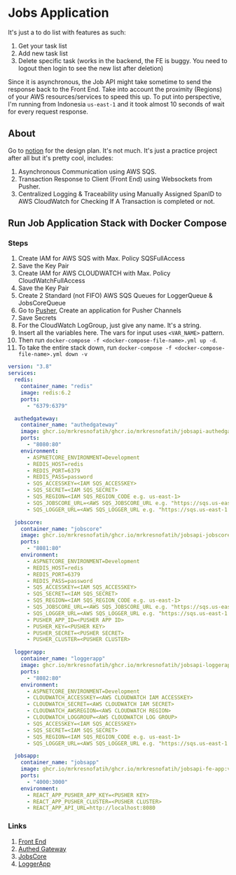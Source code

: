 ﻿# Jobs Application

It's just a to do list with features as such:
1. Get your task list
2. Add new task list
3. Delete specific task (works in the backend, the FE is buggy. You need to logout then login to see the new list after deletion)

Since it is asynchronous, the Job API might take sometime to send the response back to the Front End.
Take into account the proximity (Regions) of your AWS resources/services to speed this up. To put into perspective, I'm running from Indonesia `us-east-1` and it took almost 10 seconds of wait for every request response.

## About

Go to [notion](https://mirror-tang-363.notion.site/Jobs-API-dd097c4356ea4589bb6de71c42441024) for the design plan. It's not much. It's just a practice project after all but it's pretty cool, includes:
1. Asynchronous Communication using AWS SQS.
2. Transaction Response to Client (Front End) using Websockets from Pusher.
3. Centralized Logging & Traceability using Manually Assigned SpanID to AWS CloudWatch for Checking If A Transaction is completed or not.

## Run Job Application Stack with Docker Compose

### Steps

1. Create IAM for AWS SQS with Max. Policy SQSFullAccess
2. Save the Key Pair
3. Create IAM for AWS CLOUDWATCH with Max. Policy CloudWatchFullAccess
4. Save the Key Pair
5. Create 2 Standard (not FIFO) AWS SQS Queues for LoggerQueue & JobsCoreQueue
6. Go to [Pusher](https://pusher.com/), Create an application for Pusher Channels
7. Save Secrets
8. For the CloudWatch LogGroup, just give any name. It's a string.
9. Insert all the variables here. The vars for input uses `<VAR_NAME>` pattern.
10. Then run `docker-compose -f <docker-compose-file-name>.yml up -d`.
11. To take the entire stack down, run `docker-compose -f <docker-compose-file-name>.yml down -v`

```yaml
version: "3.8"
services:
  redis:
    container_name: "redis"
    image: redis:6.2
    ports:
      - "6379:6379"

  authedgateway:
    container_name: "authedgateway"
    image: ghcr.io/mrkresnofatih/ghcr.io/mrkresnofatih/jobsapi-authedgateway:v1.0.5
    ports:
      - "8080:80"
    environment:
      - ASPNETCORE_ENVIRONMENT=Development
      - REDIS_HOST=redis
      - REDIS_PORT=6379
      - REDIS_PASS=password
      - SQS_ACCESSKEY=<IAM SQS_ACCESSKEY>
      - SQS_SECRET=<IAM SQS_SECRET>
      - SQS_REGION=<IAM SQS_REGION_CODE e.g. us-east-1>
      - SQS_JOBSCORE_URL=<AWS SQS_JOBSCORE_URL e.g. "https://sqs.us-east-1.amazonaws.com/blabla/sqsname">
      - SQS_LOGGER_URL=<AWS SQS_LOGGER_URL e.g. "https://sqs.us-east-1.amazonaws.com/blabla/sqsname">

  jobscore:
    container_name: "jobscore"
    image: ghcr.io/mrkresnofatih/ghcr.io/mrkresnofatih/jobsapi-jobscore:v1.0.5
    ports:
      - "8081:80"
    environment:
      - ASPNETCORE_ENVIRONMENT=Development
      - REDIS_HOST=redis
      - REDIS_PORT=6379
      - REDIS_PASS=password
      - SQS_ACCESSKEY=<IAM SQS_ACCESSKEY>
      - SQS_SECRET=<IAM SQS_SECRET>
      - SQS_REGION=<IAM SQS_REGION_CODE e.g. us-east-1>
      - SQS_JOBSCORE_URL=<AWS SQS_JOBSCORE_URL e.g. "https://sqs.us-east-1.amazonaws.com/blabla/sqsname">
      - SQS_LOGGER_URL=<AWS SQS_LOGGER_URL e.g. "https://sqs.us-east-1.amazonaws.com/blabla/sqsname">
      - PUSHER_APP_ID=<PUSHER APP ID>
      - PUSHER_KEY=<PUSHER KEY>
      - PUSHER_SECRET=<PUSHER SECRET>
      - PUSHER_CLUSTER=<PUSHER CLUSTER>

  loggerapp:
    container_name: "loggerapp"
    image: ghcr.io/mrkresnofatih/ghcr.io/mrkresnofatih/jobsapi-loggerapp:v1.0.5
    ports:
      - "8082:80"
    environment:
      - ASPNETCORE_ENVIRONMENT=Development
      - CLOUDWATCH_ACCESSKEY=<AWS CLOUDWATCH IAM ACCESSKEY>
      - CLOUDWATCH_SECRET=<AWS CLOUDWATCH IAM SECRET>
      - CLOUDWATCH_AWSREGION=<AWS CLOUDWATCH REGION>
      - CLOUDWATCH_LOGGROUP=<AWS CLOUDWATCH LOG GROUP>
      - SQS_ACCESSKEY=<IAM SQS_ACCESSKEY>
      - SQS_SECRET=<IAM SQS_SECRET>
      - SQS_REGION=<IAM SQS_REGION_CODE e.g. us-east-1>
      - SQS_LOGGER_URL=<AWS SQS_LOGGER_URL e.g. "https://sqs.us-east-1.amazonaws.com/blabla/sqsname">

  jobsapp:
    container_name: "jobsapp"
    image: ghcr.io/mrkresnofatih/ghcr.io/mrkresnofatih/jobsapi-fe-app:v1.0.1
    ports:
      - "4000:3000"
    environment:
      - REACT_APP_PUSHER_APP_KEY=<PUSHER KEY>
      - REACT_APP_PUSHER_CLUSTER=<PUSHER CLUSTER>
      - REACT_APP_API_URL=http://localhost:8080
```

### Links

1. [Front End](https://github.com/users/mrkresnofatih/packages/container/package/ghcr.io%2Fmrkresnofatih%2Fjobsapi-fe-app)
2. [Authed Gateway](https://github.com/users/mrkresnofatih/packages/container/package/ghcr.io%2Fmrkresnofatih%2Fjobsapi-authedgateway)
3. [JobsCore](https://github.com/users/mrkresnofatih/packages/container/package/ghcr.io%2Fmrkresnofatih%2Fjobsapi-jobscore)
4. [LoggerApp](https://github.com/users/mrkresnofatih/packages/container/package/ghcr.io%2Fmrkresnofatih%2Fjobsapi-loggerapp)